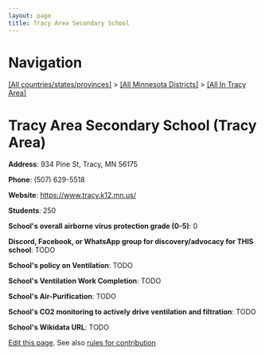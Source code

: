```yaml
---
layout: page
title: Tracy Area Secondary School
---
```

# Navigation

[[All countries/states/provinces]](../../..) > [[All Minnesota Districts]](../..) > [[All In Tracy Area]](..)

# Tracy Area Secondary School (Tracy Area)

**Address**: 934 Pine St, Tracy, MN 56175

**Phone**: (507) 629-5518

**Website**: <https://www.tracy.k12.mn.us/>

**Students**: 250

**School's overall airborne virus protection grade (0-5)**: 0

**Discord, Facebook, or WhatsApp group for discovery/advocacy for THIS school**: TODO

**School's policy on Ventilation**: TODO

**School's Ventilation Work Completion**: TODO

**School's Air-Purification**: TODO

**School's CO2 monitoring to actively drive ventilation and filtration**: TODO

**School's Wikidata URL**: TODO


[Edit this page](https://github.com/ventilate-schools/MN/edit/main/./Tracy_Area/Tracy_Area_Secondary_School.md). See also [rules for contribution](../../../contribution-rules/)